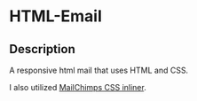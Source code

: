 # HTML-Email

## Description
A responsive html mail that uses HTML and CSS.

I also utilized [MailChimps CSS inliner](https://templates.mailchimp.com/resources/inline-css/).
